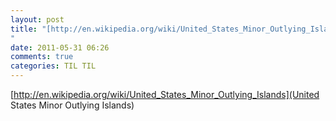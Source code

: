 ```yaml
---
layout: post
title: "[http://en.wikipedia.org/wiki/United_States_Minor_Outlying_Islands](United States Minor Outlying Islands)
"
date: 2011-05-31 06:26
comments: true
categories: TIL TIL
---
```

[http://en.wikipedia.org/wiki/United_States_Minor_Outlying_Islands](United States Minor Outlying Islands)

